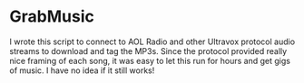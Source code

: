 GrabMusic
=========

I wrote this script to connect to AOL Radio and other Ultravox protocol
audio streams to download and tag the MP3s. Since the protocol provided
really nice framing of each song, it was easy to let this run for hours
and get gigs of music. I have no idea if it still works!

